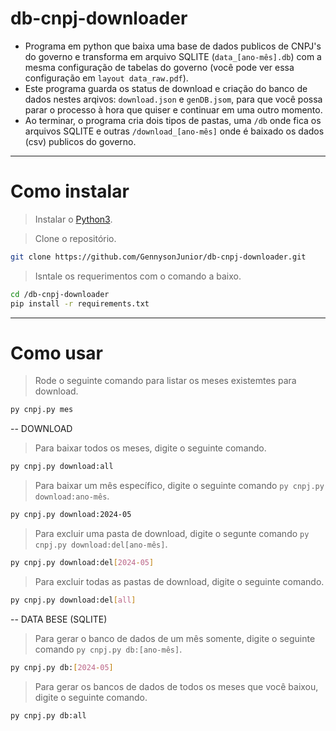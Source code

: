 # db-cnpj-downloader
- Programa em python que baixa uma base de dados publicos de CNPJ's do governo e transforma em arquivo SQLITE (`data_[ano-mês].db`) com a mesma configuração de tabelas do governo (você pode ver essa configuração em `layout data_raw.pdf`).
- Este programa guarda os status de download e criação do banco de dados nestes arqivos: `download.json` e `genDB.jsom`, para que você possa parar o processo à hora que quiser e continuar em uma outro momento.
- Ao terminar, o programa cria dois tipos de pastas, uma `/db` onde fica os arquivos SQLITE e outras `/download_[ano-mês]` onde é baixado os dados (csv) publicos do governo.
---

# Como instalar
> Instalar o [Python3](https://www.python.org/).

> Clone o repositório.
```bash
git clone https://github.com/GennysonJunior/db-cnpj-downloader.git
```
> Isntale os requerimentos com o comando a baixo.
```bash
cd /db-cnpj-downloader
pip install -r requirements.txt
```
---
# Como usar
> Rode o seguinte comando para listar os meses existemtes para download.
```bash
py cnpj.py mes
```

-- DOWNLOAD
> Para baixar todos os meses, digite o seguinte comando.
```bash
py cnpj.py download:all
```
> Para baixar um mês específico, digite o seguinte comando `py cnpj.py download:ano-mês`.
```bash
py cnpj.py download:2024-05
```
> Para excluir uma pasta de download, digite o segunte comando `py cnpj.py download:del[ano-mês]`.
```bash
py cnpj.py download:del[2024-05]
```
> Para excluir todas as pastas de download, digite o seguinte comando.
```bash
py cnpj.py download:del[all]
```

-- DATA BESE (SQLITE)
> Para gerar o banco de dados de um mês somente, digite o seguinte comando `py cnpj.py db:[ano-mês]`.
```bash
py cnpj.py db:[2024-05]
```
> Para gerar os bancos de dados de todos os meses que você baixou, digite o seguinte comando.
```bash
py cnpj.py db:all
```